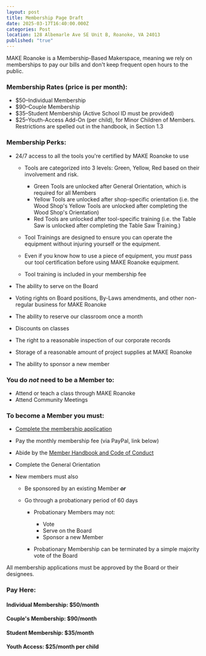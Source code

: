 ```yaml
---
layout: post
title: Membership Page Draft
date: 2025-03-17T16:40:00.000Z
categories: Post
location: 128 Albemarle Ave SE Unit B, Roanoke, VA 24013
published: "true"
---
```

MAKE Roanoke is a Membership-Based Makerspace, meaning we rely on memberships to pay our bills and don't keep frequent open hours to the public. 

### Membership Rates (price is per month):

* $50–Individual Membership
* $90–Couple Membership 
* $35–Student Membership (Active School ID must be provided)
* $25–Youth-Access Add-On (per child), for Minor Children of Members. Restrictions are spelled out in the handbook, in Section 1.3

### Membership Perks:

* 24/7 access to all the tools you're certified by MAKE Roanoke to use

  * Tools are categorized into 3 levels: Green, Yellow, Red based on their involvement and risk.

    * Green Tools are unlocked after General Orientation, which is required for all Members
    * Yellow Tools are unlocked after shop-specific orientation (i.e. the Wood Shop's Yellow Tools are unlocked after completing the Wood Shop's Orientation)
    * Red Tools are unlocked after tool-specific training (i.e. the Table Saw is unlocked after completing the Table Saw Training.)
  * Tool Trainings are designed to ensure you can operate the equipment without injuring yourself or the equipment. 
  * Even if you know how to use a piece of equipment, you *must* pass our tool certification before using MAKE Roanoke equipment. 
  * Tool training is included in your membership fee
* The ability to serve on the Board
* Voting rights on Board positions, By-Laws amendments, and other non-regular business for MAKE Roanoke
* The ability to reserve our classroom once a month
* Discounts on classes
* The right to a reasonable inspection of our corporate records
* Storage of a reasonable amount of project supplies at MAKE Roanoke
* The ability to sponsor a new member

### You do *not* need to be a Member to:

* Attend or teach a class through MAKE Roanoke
* Attend Community Meetings

### To become a Member you must:

* [Complete the membership application ](https://mkroa.org/membership-app)
* Pay the monthly membership fee (via PayPal, link below)
* Abide by the [Member Handbook and Code of Conduct](https://mkroa.org/handbook) 
* Complete the General Orientation
* New members must also

  * Be sponsored by an existing Member ***or***
  * Go through a probationary period of 60 days

    * Probationary Members may not:

      * Vote
      * Serve on the Board
      * Sponsor a new Member
    * Probationary Membership can be terminated by a simple majority vote of the Board

All membership applications must be approved by the Board or their designees. 

### Pay Here:

#### Individual Membership: $50/month

<div id="paypal-button-container-P-8DL36684LB373883NM4ZFLWA"></div>
<script src="<https://www.paypal.com/sdk/js?client-id=AQW23-9eYnJlE8qYmH7NSlhuTA_rXxNtZGGeOiCIEjuAyHCTHe3fH4TEspdUAGNdk2F8-xZULbthoGZP&vault=true&intent=subscription>" data-sdk-integration-source="button-factory"></script>
<script>
  paypal.Buttons({
      style: {
          shape: 'rect',
          color: 'gold',
          layout: 'vertical',
          label: 'subscribe'
      },
      createSubscription: function(data, actions) {
        return actions.subscription.create({
          /* Creates the subscription */
          plan_id: 'P-8DL36684LB373883NM4ZFLWA'
        });
      },
      onApprove: function(data, actions) {
        alert(data.subscriptionID); // You can add optional success message for the subscriber here
      }
  }).render('#paypal-button-container-P-8DL36684LB373883NM4ZFLWA'); // Renders the PayPal button
</script>

#### Couple's Membership: $90/month 

<div id="paypal-button-container-P-3UR0656703021874WM7Q77TA"></div>
<script src="<https://www.paypal.com/sdk/js?client-id=AQW23-9eYnJlE8qYmH7NSlhuTA_rXxNtZGGeOiCIEjuAyHCTHe3fH4TEspdUAGNdk2F8-xZULbthoGZP&vault=true&intent=subscription>" data-sdk-integration-source="button-factory"></script>
<script>
  paypal.Buttons({
      style: {
          shape: 'rect',
          color: 'gold',
          layout: 'vertical',
          label: 'subscribe'
      },
      createSubscription: function(data, actions) {
        return actions.subscription.create({
          /* Creates the subscription */
          plan_id: 'P-3UR0656703021874WM7Q77TA'
        });
      },
      onApprove: function(data, actions) {
        alert(data.subscriptionID); // You can add optional success message for the subscriber here
      }
  }).render('#paypal-button-container-P-3UR0656703021874WM7Q77TA'); // Renders the PayPal button
</script>

#### Student Membership: $35/month

<div id="paypal-button-container-P-5X01392073983083EM4ZFM3A"></div>
<script src="<https://www.paypal.com/sdk/js?client-id=AQW23-9eYnJlE8qYmH7NSlhuTA_rXxNtZGGeOiCIEjuAyHCTHe3fH4TEspdUAGNdk2F8-xZULbthoGZP&vault=true&intent=subscription>" data-sdk-integration-source="button-factory"></script>
<script>
  paypal.Buttons({
      style: {
          shape: 'rect',
          color: 'gold',
          layout: 'vertical',
          label: 'subscribe'
      },
      createSubscription: function(data, actions) {
        return actions.subscription.create({
          /* Creates the subscription */
          plan_id: 'P-5X01392073983083EM4ZFM3A'
        });
      },
      onApprove: function(data, actions) {
        alert(data.subscriptionID); // You can add optional success message for the subscriber here
      }
  }).render('#paypal-button-container-P-5X01392073983083EM4ZFM3A'); // Renders the PayPal button
</script>

#### Youth Access: $25/month per child

<div id="paypal-button-container-P-1MN91315A16861834M7RACXQ"></div>
<script src="<https://www.paypal.com/sdk/js?client-id=AQW23-9eYnJlE8qYmH7NSlhuTA_rXxNtZGGeOiCIEjuAyHCTHe3fH4TEspdUAGNdk2F8-xZULbthoGZP&vault=true&intent=subscription>" data-sdk-integration-source="button-factory"></script>
<script>
  paypal.Buttons({
      style: {
          shape: 'rect',
          color: 'gold',
          layout: 'vertical',
          label: 'subscribe'
      },
      createSubscription: function(data, actions) {
        return actions.subscription.create({
          /* Creates the subscription */
          plan_id: 'P-1MN91315A16861834M7RACXQ'
        });
      },
      onApprove: function(data, actions) {
        alert(data.subscriptionID); // You can add optional success message for the subscriber here
      }
  }).render('#paypal-button-container-P-1MN91315A16861834M7RACXQ'); // Renders the PayPal button
</script>
